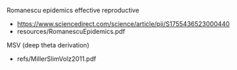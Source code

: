 Romanescu epidemics effective reproductive
* https://www.sciencedirect.com/science/article/pii/S1755436523000440
* resources/RomanescuEpidemics.pdf

MSV (deep theta derivation)
* refs/MillerSlimVolz2011.pdf
